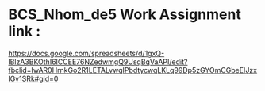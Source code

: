 # BCS_Nhom_de5 Work Assignment link :
https://docs.google.com/spreadsheets/d/1gxQ-lBlzA3BKOthI6ICCEE76NZedwmgQ9UsqBqVaAPI/edit?fbclid=IwAR0HrnkGo2R1LETALvwqIPbdtycwqLKLq99Dp5zGYOmCGbeEIJzxlGv1SRk#gid=0
